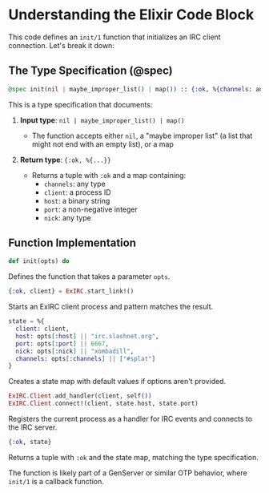 # Understanding the Elixir Code Block

This code defines an `init/1` function that initializes an IRC client connection. Let's break it down:

## The Type Specification (@spec)

```elixir
@spec init(nil | maybe_improper_list() | map()) :: {:ok, %{channels: any(), client: pid(), host: binary(), nick: any(), port: non_neg_integer()}}
```

This is a type specification that documents:

1. **Input type**: `nil | maybe_improper_list() | map()`
   - The function accepts either `nil`, a "maybe improper list" (a list that might not end with an empty list), or a map

2. **Return type**: `{:ok, %{...}}`
   - Returns a tuple with `:ok` and a map containing:
     - `channels`: any type
     - `client`: a process ID
     - `host`: a binary string
     - `port`: a non-negative integer
     - `nick`: any type

## Function Implementation

```elixir
def init(opts) do
```
Defines the function that takes a parameter `opts`.

```elixir
{:ok, client} = ExIRC.start_link!()
```
Starts an ExIRC client process and pattern matches the result.

```elixir
state = %{
  client: client,
  host: opts[:host] || "irc.slashnet.org",
  port: opts[:port] || 6667,
  nick: opts[:nick] || "xombadill",
  channels: opts[:channels] || ["#splat"]
}
```
Creates a state map with default values if options aren't provided.

```elixir
ExIRC.Client.add_handler(client, self())
ExIRC.Client.connect!(client, state.host, state.port)
```
Registers the current process as a handler for IRC events and connects to the IRC server.

```elixir
{:ok, state}
```
Returns a tuple with `:ok` and the state map, matching the type specification.

The function is likely part of a GenServer or similar OTP behavior, where `init/1` is a callback function.
